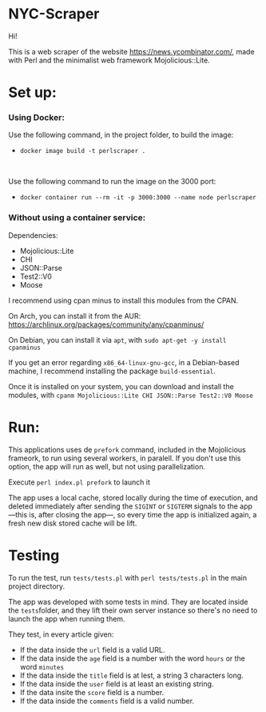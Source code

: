 # NYC-Scraper

Hi! 

This is a web scraper of the website https://news.ycombinator.com/, made with Perl and the minimalist web framework Mojolicious::Lite.


<h1>Set up:</h1>

### Using Docker:

Use the following command, in the project folder, to build the image:
 - `docker image build -t perlscraper .`
 <br>
 
Use the following command to run the image on the 3000 port:
<br>
- ` docker container run --rm -it -p 3000:3000 --name node perlscraper `


### Without using a container service:

Dependencies: 

- Mojolicious::Lite
- CHI
- JSON::Parse
- Test2::V0
- Moose

I recommend using cpan minus to install this modules from the CPAN. 

On Arch, you can install it from the AUR: https://archlinux.org/packages/community/any/cpanminus/

On Debian, you can install it via `apt`, with `sudo apt-get -y install cpanminus`

If you get an error regarding `x86_64-linux-gnu-gcc`, in a Debian-based machine, I recommend installing the package `build-essential`.

Once it is installed on your system, you can download and install the modules, with `cpanm Mojolicious::Lite CHI JSON::Parse Test2::V0 Moose`


<h1>Run:</h1>

This applications uses de `prefork` command, included in the Mojolicious frameork, to run using several workers, in paralell. If you don't use this option, the app will run as well, but not using parallelization.

Execute `perl index.pl prefork` to launch it

The app uses a local cache, stored locally during the time of execution, and deleted immediately after sending the `SIGINT` or `SIGTERM` signals to the app —this is, after closing the app—, so every time the app is initialized again, a fresh new disk stored cache will be lift.

<h1>Testing</h1>

To run the test, run `tests/tests.pl` with `perl tests/tests.pl` in the main project directory.

The app was developed with some tests in mind. They are located inside the `tests`folder, and they lift their own server instance so there's no need to launch the app when running them. 

They test, in every article given:

 - If the data inside the `url` field is a valid URL.
 - If the data inside the `age` field is a number with the word `hours` or the word `minutes`
 - If the data inside the `title` field is at lest, a string 3 characters long.
 - If the data inside the `user` field is at least an existing string.
 - If the data insite the `score` field is a number.
 - If the data inside the `comments` field is a valid number.
